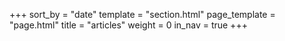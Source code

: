 +++
sort_by = "date"
template = "section.html"
page_template = "page.html"
title = "articles"
weight = 0
in_nav = true
+++